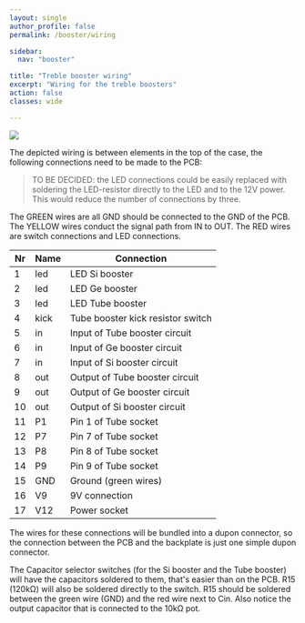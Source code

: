 ```yaml
---
layout: single
author_profile: false
permalink: /booster/wiring

sidebar:
  nav: "booster"

title: "Treble booster wiring"
excerpt: "Wiring for the treble boosters"
action: false
classes: wide

---
```

![](/assets/images/booster/wiring.png)

The depicted wiring is between elements in the top of the case, the following connections need to be made to the PCB:

> TO BE DECIDED: the LED connections could be easily replaced with soldering the LED-resistor directly to the LED and to the 12V power. This would reduce the number of connections by three.

The GREEN wires are all GND should be connected to the GND of the PCB. The YELLOW wires conduct the signal path from IN to OUT. The RED wires are switch connections and LED connections.

| Nr | Name | Connection |
|----|------|------------|
| 1| led | LED Si booster |
| 2| led | LED Ge booster |
| 3| led | LED Tube booster |
| 4| kick | Tube booster kick resistor switch |
| 5| in | Input of Tube booster circuit |
| 6| in | Input of Ge booster circuit |
| 7| in | Input of Si booster circuit |
| 8| out | Output of Tube booster circuit |
| 9| out | Output of Ge booster circuit |
|10| out | Output of Si booster circuit |
|11| P1 | Pin 1 of Tube socket |
|12| P7 | Pin 7 of Tube socket |
|13| P8 | Pin 8 of Tube socket |
|14| P9 | Pin 9 of Tube socket |
|15| GND | Ground (green wires) |
|16| V9 | 9V connection |
|17| V12 | Power socket |

The wires for these connections will be bundled into a dupon connector, so the connection between the PCB and the backplate is just one simple dupon connector.

The Capacitor selector switches (for the Si booster and the Tube booster) will have the capacitors soldered to them, that's easier than on the PCB. R15 (120kΩ) will also be soldered directly to the switch. R15 should be soldered between the green wire (GND) and the red wire next to Cin. Also notice the output capacitor that is connected to the 10kΩ pot.

